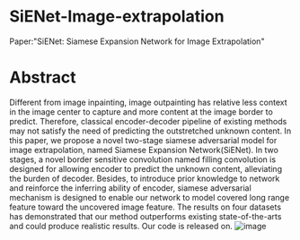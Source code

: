# SiENet-Image-extrapolation
Paper:"SiENet: Siamese Expansion Network for Image Extrapolation"
# Abstract
Different from image inpainting, image outpainting has relative less context in the image center to capture and more content at the image border to predict. Therefore, classical
encoder-decoder pipeline of existing methods may not satisfy the need of predicting the outstretched unknown content. In this paper, we propose a novel two-stage siamese adversarial model for image extrapolation, named Siamese Expansion Network(SiENet). In two stages, a novel border sensitive convolution named filling convolution is designed for allowing encoder to predict the unknown content, alleviating the burden of decoder. Besides, to introduce prior knowledge to network and reinforce the inferring ability of encoder, siamese adversarial mechanism is designed to enable our network to model covered long range feature toward the uncovered image feature. The results on four datasets has demonstrated that our method outperforms existing state-of-the-arts and could produce realistic results. Our code is released on.
 ![image](https://github.com/nanjingxiaobawang/SieNet-Image-extrapolation/blob/master/structure.png)
